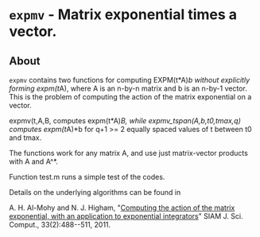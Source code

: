 `expmv` - Matrix exponential times a vector.
==========

About
-----

`expmv` contains two functions for computing EXPM(t*A)*b without
explicitly forming expm(t*A), where A is an n-by-n matrix and b is an
n-by-1 vector. This is the problem of computing the action of the matrix
exponential on a vector.

expmv(t,A,B, computes expm(t*A)*B, while expmv_tspan(A,b,t0,tmax,q)
computes expm(t*A)*b for q+1 >= 2 equally spaced values of t between t0 and
tmax.

The functions work for any matrix A, and use just matrix-vector products
with A and A^*.

Function test.m runs a simple test of the codes.

Details on the underlying algorithms can be found in

A. H. Al-Mohy and N. J. Higham, "[Computing the action of the matrix
exponential, with an application to exponential
integrators](http://dx.doi.org/10.1137/10.1137/100788860)" SIAM
J. Sci. Comput., 33(2):488--511, 2011.
